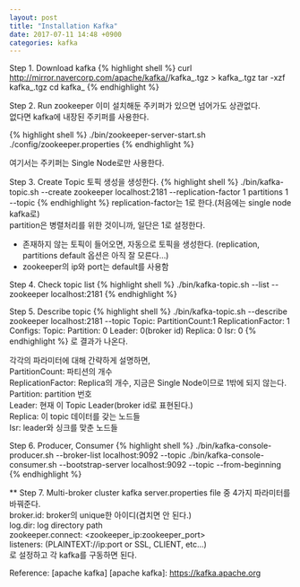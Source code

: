 ```yaml
---
layout: post
title: "Installation Kafka"
date: 2017-07-11 14:48 +0900
categories: kafka
---
```


Step 1. Download kafka
{% highlight shell %}
curl http://mirror.navercorp.com/apache/kafka/<version>/kafka_<version>.tgz > kafka_<version>.tgz
tar -xzf kafka_<version>.tgz
cd kafka_<version>
{% endhighlight %}

Step 2. Run zookeeper
이미 설치해둔 주키퍼가 있으면 넘어가도 상관없다.<br >
없다면 kafka에 내장된 주키퍼를 사용한다.

{% highlight shell %}
./bin/zookeeper-server-start.sh ./config/zookeeper.properties
{% endhighlight %}

여기서는 주키퍼는 Single Node로만 사용한다.

Step 3. Create Topic
토픽 생성을 생성한다.
{% highlight shell %}
./bin/kafka-topic.sh --create zookeeper localhost:2181 --replication-factor 1 partitions 1 --topic <topic name>
{% endhighlight %}
replication-factor는 1로 한다.(처음에는 single node kafka로)<br />
partition은 병렬처리를 위한 것이니까, 일단은 1로 설정한다.

* 존재하지 않는 토픽이 들어오면, 자동으로 토픽을 생성한다. (replication, partitions default 옵션은 아직 잘 모른다...)
* zookeeper의 ip와 port는 default를 사용함

Step 4. Check topic list
{% highlight shell %}
./bin/kafka-topic.sh --list --zookeeper localhost:2181
{% endhighlight %}

Step 5. Describe topic
{% highlight shell %}
./bin/kafka-topic.sh --describe zookeeper localhost:2181 --topic  <topic name>
Topic: <topic name> PartitionCount:1 ReplicationFactor: 1 Configs:
   Topic: <topic name> Partition: 0  Leader: 0(broker id) Replica: 0 Isr: 0
{% endhighlight %}
로 결과가 나온다. 

각각의 파라미터에 대해 간략하게 설명하면,<br />
PartitionCount: 파티션의 개수<br />
ReplicationFactor: Replica의 개수, 지금은 Single Node이므로 1밖에 되지 않는다.<br />
Partition: partition 번호<br />
Leader: 현재 이 Topic Leader(broker id로 표현된다.)<br />
Replica: 이 topic 데이터를 갖는 노드들<br />
Isr: leader와 싱크를 맞춘 노드들<br />

Step 6. Producer, Consumer
{% highlight shell %}
./bin/kafka-console-producer.sh --broker-list localhost:9092 --topic <topic name>
./bin/kafka-console-consumer.sh --bootstrap-server localhost:9092 --topic <topic name> --from-beginning
{% endhighlight %}

** Step 7. Multi-broker cluster
kafka server.properties file 중 4가지 파라미터를 바꿔준다.<br />
broker.id: broker의 unique한 아이디(겹치면 안 된다.)<br />
log.dir: log directory path <br />
zookeeper.connect: <zookeeper_ip:zookeeper_port><br />
listeners: (PLAINTEXT://ip:port or SSL, CLIENT, etc...)<br />
로 설정하고 각 kafka를 구동하면 된다. 

Reference: [apache kafka]
[apache kafka]: https://kafka.apache.org
